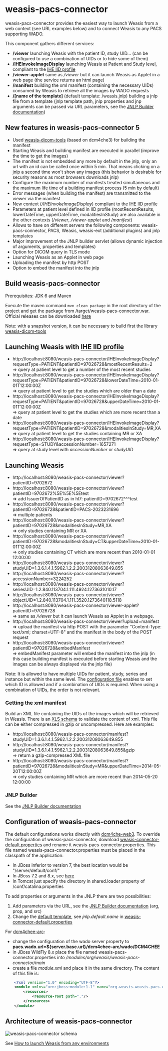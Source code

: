 # weasis-pacs-connector #

weasis-pacs-connector provides the easiest way to launch Weasis from a web context (see URL examples below) and to connect Weasis to any PACS supporting WADO.

This component gathers different services:   

* **/viewer** launching Weasis with the patient ID, study UID... (can be configured to use a combination of UIDs or to hide some of them)
* **/IHEInvokeImageDisplay** launching Weasis at Patient and Study level, compliant to the [IHE IID profile](http://www.ihe.net/Technical_Framework/upload/IHE_RAD_Suppl_IID.pdf)
* **/viewer-applet** same as _/viewer_ but it can launch Weasis as Applet in a web page (the service returns an html page)
* **/manifest** building the xml manifest (containing the necessary UIDs) consumed by Weasis to retrieve all the images by WADO requests
* **/[name of the template]** (default template: /weasis.jnlp) building a jnlp file from a template (jnlp template path, jnlp properties and jnp arguments can be passed via URL parameters, see the [JNLP Builder documentation](JnlpBuilder))

## New features in weasis-pacs-connector 5 ##

* Used [weasis-dicom-tools](https://github.com/nroduit/weasis-dicom-tools) (based on dcm4che3) for building the manifest
* Starting Weasis and building manifest are executed in parallel (improve the time to get the images)
* The manifest is not embedded any more by default in the jnlp, only an url with an id can be called once within 5 min. That means clicking on a jnlp a second time won't show any images (this behavior is desirable for security reasons as most browsers downloads jnlp)
* Configure the maximum number of manifests treated simultaneous and the maximum life time of a building manifest process (5 min by default)
* Error messages (when building the manifest) are transmitted to the viewer via the manifest
* New context (_/IHEInvokeImageDisplay_) compliant to the [IHE IID profile](http://www.ihe.net/Technical_Framework/upload/IHE_RAD_Suppl_IID.pdf)
* Parameters at patient level defined in IID profile (mostRecentResults, lowerDateTime, upperDateTime, modalitiesInStudy) are also available in the other contexts (_/viewer_, _/viewer-applet_ and _/manifest_)
* Allows to have on different servers the following components: weasis-pacs-connector, PACS, Weasis, weasis-ext (additional plugins) and jnlp templates
* Major improvement of the JNLP builder servlet (allows dynamic injection of arguments, properties and templates)
* Option for DICOM query in TLS mode
* Launching Weasis as an Applet in web page
* Uploading the manifest by http POST
* Option to embed the manifest into the jnlp

## Build weasis-pacs-connector ##

Prerequisites: JDK 6 and Maven

Execute the maven command `mvn clean package` in the root directory of the project and get the package from /target/weasis-pacs-connector.war. Official releases can be downloaded [here](http://sourceforge.net/projects/dcm4che/files/Weasis/weasis-pacs-connector/)

Note: with a snapshot version, it can be necessary to build first the library [weasis-dicom-tools](https://github.com/nroduit/weasis-dicom-tools)

## Launching Weasis with [IHE IID profile](http://www.ihe.net/Technical_Framework/upload/IHE_RAD_Suppl_IID.pdf) ##

* http://localhost:8080/weasis-pacs-connector/IHEInvokeImageDisplay?requestType=PATIENT&patientID=97026728&mostRecentResults=2  
  => query at patient level to get a number of the most recent studies
* http://localhost:8080/weasis-pacs-connector/IHEInvokeImageDisplay?requestType=PATIENT&patientID=97026728&lowerDateTime=2010-01-01T12:00:00Z   
  => query at patient level to get the studies which are older than a date 
* http://localhost:8080/weasis-pacs-connector/IHEInvokeImageDisplay?requestType=PATIENT&patientID=97026728&upperDateTime=2010-01-01T12:00:00Z   
  => query at patient level to get the studies which are more recent than a date
* http://localhost:8080/weasis-pacs-connector/IHEInvokeImageDisplay?requestType=PATIENT&patientID=97026728&modalitiesInStudy=MR,XA   
  => query at patient level to get the studies containing MR or XA 
* http://localhost:8080/weasis-pacs-connector/IHEInvokeImageDisplay?requestType=STUDY&accessionNumber=1657271  
  => query at study level with _accessionNumber_ or _studyUID_

## Launching Weasis ##

* http://localhost:8080/weasis-pacs-connector/viewer?patientID=9702672
* http://localhost:8080/weasis-pacs-connector/viewer?patientID=9702672%5E%5E%5Etest  
  => add IssuerOfPatientID as in hl7: patientID=9702672^^^test
* http://localhost:8080/weasis-pacs-connector/viewer?patientID=97026728&patientID=PACS-2023231696  
  => multiple patients
* http://localhost:8080/weasis-pacs-connector/viewer?patientID=97026728&modalitiesInStudy=MR,XA  
  => only studies containing MR or XA 
* http://localhost:8080/weasis-pacs-connector/viewer?patientID=97026728&modalitiesInStudy=CT&upperDateTime=2010-01-01T12:00:00Z  
  => only studies containing CT which are more recent than 2010-01-01 12:00:00  
* http://localhost:8080/weasis-pacs-connector/viewer?studyUID=1.3.6.1.4.1.5962.1.2.2.20031208063649.855
* http://localhost:8080/weasis-pacs-connector/viewer?accessionNumber=3224252
* http://localhost:8080/weasis-pacs-connector/viewer?seriesUID=1.2.840.113704.1.111.4924.1273631010.17
* http://localhost:8080/weasis-pacs-connector/viewer?objectUID=1.2.840.113704.1.111.3520.1273640118.5118
* http://localhost:8080/weasis-pacs-connector/viewer-applet?patientID=97026728   
  => same as _/viewer_ but it can launch Weasis as Applet in a webpage.
* http://localhost:8080/weasis-pacs-connector/viewer?upload=manifest  
  => upload the manifest via http POST with the parameter "Content-Type: text/xml; charset=UTF-8" and the manifest in the body of the POST request
* http://localhost:8080/weasis-pacs-connector/viewer?patientID=97026728&embedManifest   
  => embedManifest parameter will embed the manifest into the jnlp (in this case building manifest is executed before starting Weasis and the images can be always displayed via the jnlp file)
  
Note: It is allowed to have multiple UIDs for patient, study, series and instance but within the same level. The [configuration file](src/main/resources/weasis-connector-default.properties) enables to set which ID is allowed and if a combination of UIDs is required. When using a combination of UIDs, the order is not relevant.

### Getting the xml manifest ###
  
Build an XML file containing the UIDs of the images which will be retrieved in Weasis. There is an [XLS schema](https://github.com/nroduit/Weasis/blob/master/weasis-dicom/weasis-dicom-explorer/src/main/resources/config/wado_query.xsd) to validate the content of xml. This file can be either compressed in gzip or uncompressed. Here are examples:  

* http://localhost:8080/weasis-pacs-connector/manifest?studyUID=1.3.6.1.4.1.5962.1.2.2.20031208063649.855
* http://localhost:8080/weasis-pacs-connector/manifest?studyUID=1.3.6.1.4.1.5962.1.2.2.20031208063649.855&gzip   
  => return a gzip-compressed XML file
* http://localhost:8080/weasis-pacs-connector/manifest?patientID=97026728&modalitiesInStudy=MR&upperDateTime=2014-05-20T12:00:00Z  
  => only studies containing MR which are more recent than 2014-05-20 12:00:00
  
### JNLP Builder ###

See the [JNLP Builder documentation](JnlpBuilder)

## Configuration of weasis-pacs-connector ##

The default configurations works directly with [dcm4che-web3](http://www.dcm4che.org/confluence/display/WEA/Installing+Weasis+in+DCM4CHEE). To override the configuration of weasis-pacs-connector, download [weasis-connector-default.properties](src/main/resources/weasis-connector-default.properties) and rename it weasis-pacs-connector.properties. This file named weasis-pacs-connector.properties must be placed in the classpath of the application:

* In JBoss inferior to version 7, the best location would be "/server/default/conf/"
* In JBoss 7.2 and 8.x, see [here](https://developer.jboss.org/wiki/HowToPutAnExternalFileInTheClasspath)
* In Tomcat just specify the directory in shared.loader property of /conf/catalina.properties

To add properties or arguments in the JNLP there are two possibilities:

1. Add parameters via the URL, see the [JNLP Builder documentation](JnlpBuilder) (arg, prop, and src)
2. Change the [default template](src/main/webapp/weasis.jnlp), see _jnlp.default.name_ in [weasis-connector-default.properties](src/main/resources/weasis-connector-default.properties)


For [dcm4chee-arc](https://github.com/dcm4che/dcm4chee-arc):

* change the configuration of the wado server property to **pacs.wado.url=${server.base.url}/dcm4chee-arc/wado/DCM4CHEE**
* in JBoss WildFly 8.x place the file named weasis-pacs-connector.properties into _/modules/org/weasis/weasis-pacs-connector/main_
* create a file _module.xml_ and place it in the same directory. The content of this file is:

```xml
    <?xml version="1.0" encoding="UTF-8"?>
    <module xmlns="urn:jboss:module:1.1" name="org.weasis.weasis-pacs-connector">
        <resources>
            <resource-root path="."/>
        </resources>
    </module>
```

## Architecture of weasis-pacs-connector ##

![weasis-pacs-connector schema](http://www.dcm4che.org/confluence/download/attachments/16122034/weasis_pacs_connector5.png)

See [How to launch Weasis from any environments](http://www.dcm4che.org/confluence/display/WEA/How+to+launch+Weasis+from+any+environments)
